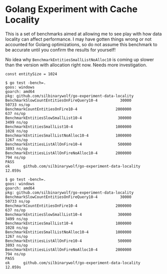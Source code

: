 # Golang Experiment with Cache Locality

This is a set of benchmarks aimed at allowing me to see play with how data locality can affect performance. I may have gotten things wrong or not accounted for Golang optimizations, so do not assume this benchmark to be accurate until you confirm the results for yourself!

No idea why `BenchmarkEntitiesSmallListNoAlloc10` is coming up slower than the version with allocation right now. Needs more investigation.

```
const entitySize = 1024

$ go test -bench=.
goos: windows
goarch: amd64
pkg: github.com/silbinarywolf/go-experiment-data-locality
BenchmarkSlowCountEntitiesOnFireQuery10-4          30000             50733 ns/op
BenchmarkCountEntitiesOnFire10-4                 2000000               637 ns/op
BenchmarkEntitiesSlowSmallList10-4                300000              3499 ns/op
BenchmarkEntitiesSmallList10-4                   1000000              1028 ns/op
BenchmarkEntitiesSmallListNoAlloc10-4            1000000              1267 ns/op
BenchmarkEntitiesListAllOnFire10-4                500000              3893 ns/op
BenchmarkEntitiesListAllOnFireNoAlloc10-4        2000000               794 ns/op
PASS
ok      github.com/silbinarywolf/go-experiment-data-locality    12.059s

$ go test -bench=.
goos: windows
goarch: amd64
pkg: github.com/silbinarywolf/go-experiment-data-locality
BenchmarkSlowCountEntitiesOnFireQuery10-4          30000             50733 ns/op
BenchmarkCountEntitiesOnFire10-4                 2000000               637 ns/op
BenchmarkEntitiesSlowSmallList10-4                300000              3499 ns/op
BenchmarkEntitiesSmallList10-4                   1000000              1028 ns/op
BenchmarkEntitiesSmallListNoAlloc10-4            1000000              1267 ns/op
BenchmarkEntitiesListAllOnFire10-4                500000              3893 ns/op
BenchmarkEntitiesListAllOnFireNoAlloc10-4        2000000               794 ns/op
PASS
ok      github.com/silbinarywolf/go-experiment-data-locality    12.059s

```